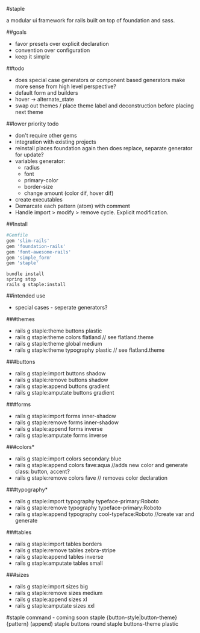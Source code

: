 #staple

a modular ui framework for rails built on top of foundation and sass.

##goals

* favor presets over explicit declaration
* convention over configuration
* keep it simple

##todo

* does special case generators or component based generators make more sense from high level perspective?
* default form and builders
* hover -> alternate_state
* swap out themes / place theme label and deconstruction before placing next theme

##lower priority todo
* don't require other gems
* integration with existing projects
* reinstall places foundation again then does replace, separate generator for update?
* variables generator:
	* radius
	* font
	* primary-color
	* border-size
	* change amount (color dif, hover dif)
* create executables
* Demarcate each pattern (atom) with comment
* Handle import > modify > remove cycle. Explicit modification.

##Install

```ruby
#Gemfile
gem 'slim-rails'
gem 'foundation-rails'
gem 'font-awesome-rails'
gem 'simple_form'
gem 'staple'
```

```command
bundle install
spring stop
rails g staple:install
```

##intended use

* special cases - seperate generators?

###themes
* rails g staple:theme buttons plastic
* rails g staple:theme colors flatland // see flatland.theme
* rails g staple:theme global medium
* rails g staple:theme typography plastic // see flatland.theme

###buttons
* rails g staple:import buttons shadow
* rails g staple:remove buttons shadow
* rails g staple:append buttons gradient
* rails g staple:amputate buttons gradient

###forms
* rails g staple:import forms inner-shadow
* rails g staple:remove forms inner-shadow
* rails g staple:append forms inverse
* rails g staple:amputate forms inverse

###colors*
* rails g staple:import colors secondary:blue
* rails g staple:append colors fave:aqua //adds new color and generate class: button, accent?
* rails g staple:remove colors fave // removes color declaration

###typography*
* rails g staple:import typography typeface-primary:Roboto
* rails g staple:remove typography typeface-primary:Roboto
* rails g staple:append typography cool-typeface:Roboto //create var and generate

###tables
* rails g staple:import tables borders
* rails g staple:remove tables zebra-stripe
* rails g staple:append tables inverse
* rails g staple:amputate tables small

###sizes
* rails g staple:import sizes big
* rails g staple:remove sizes medium
* rails g staple:append sizes xl
* rails g staple:amputate sizes xxl

#staple command - coming soon
staple {button-style|button-theme} {pattern} (append)
staple buttons round
staple buttons-theme plastic